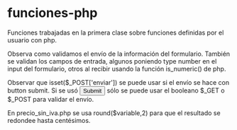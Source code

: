 # funciones-php

Funciones trabajadas en la primera clase sobre funciones definidas por el usuario con php.

Observa como validamos el envío de la información del formulario.
También se validan los campos de entrada, algunos poniendo type number en el input del formulario, 
otros al recibir usando la función is_numeric() de php.

Observar que isset($_POST['enviar']) se puede usar si el envío se hace con button submit.
Si se usó <input type = "submit"> sólo se puede usar el booleano $_GET o $_POST para validar el envío.

En precio_sin_iva.php se usa round($variable,2) para que el resultado se redondee hasta centésimos.
